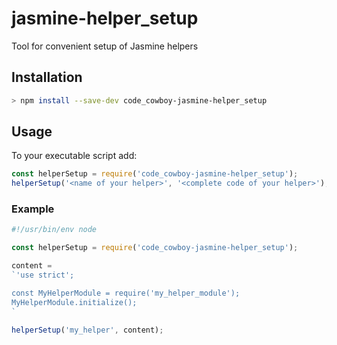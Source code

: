 # jasmine-helper_setup
Tool for convenient setup of Jasmine helpers


## Installation

```sh
> npm install --save-dev code_cowboy-jasmine-helper_setup
```


## Usage

To your executable script add:

```javascript
const helperSetup = require('code_cowboy-jasmine-helper_setup');
helperSetup('<name of your helper>', '<complete code of your helper>');
```


### Example

```javascript
#!/usr/bin/env node

const helperSetup = require('code_cowboy-jasmine-helper_setup');

content =
`'use strict';

const MyHelperModule = require('my_helper_module');
MyHelperModule.initialize();
`

helperSetup('my_helper', content);
```
